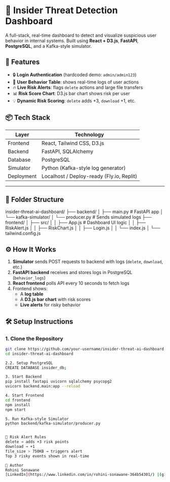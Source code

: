 # 🔐 Insider Threat Detection Dashboard

A full-stack, real-time dashboard to detect and visualize suspicious user behavior in internal systems. Built using **React + D3.js**, **FastAPI**, **PostgreSQL**, and a Kafka-style simulator.

## 🚀 Features

- 🔒 **Login Authentication** (hardcoded demo: `admin/admin123`)
- 📝 **User Behavior Table**: shows real-time logs of user actions
- 🔥 **Live Risk Alerts**: flags `delete` actions and large file transfers
- 📊 **Risk Score Chart**: D3.js bar chart shows risk per user
- 💡 **Dynamic Risk Scoring**: `delete` adds +3, `download` +1, etc.

## 📦 Tech Stack

| Layer       | Technology               |
|-------------|---------------------------|
| Frontend    | React, Tailwind CSS, D3.js |
| Backend     | FastAPI, SQLAlchemy       |
| Database    | PostgreSQL                |
| Simulator   | Python (Kafka-style log generator) |
| Deployment  | Localhost / Deploy-ready (Fly.io, Replit) |

---

## 📂 Folder Structure

insider-threat-ai-dashboard/
├── backend/
│ ├── main.py # FastAPI app
│ └── kafka-simulator/
│ └── producer.py # Sends simulated logs
├── frontend/
│ ├── src/
│ │ ├── App.js # Dashboard UI logic
│ │ ├── RiskAlert.js
│ │ ├── RiskChart.js
│ │ ├── Login.js
│ │ └── index.js
│ └── tailwind.config.js


## ⚙️ How It Works

1. **Simulator** sends POST requests to backend with logs (`delete`, `download`, etc.)
2. **FastAPI backend** receives and stores logs in PostgreSQL (`behavior_logs`)
3. **React frontend** polls API every 10 seconds to fetch logs
4. Frontend shows:
   - A **log table**
   - A **D3.js bar chart** with risk scores
   - **Live alerts** for risky behavior

## 🛠️ Setup Instructions

### 1. Clone the Repository
```bash
git clone https://github.com/your-username/insider-threat-ai-dashboard.git
cd insider-threat-ai-dashboard

2.2. Setup PostgreSQL
CREATE DATABASE insider_db;

3. Start Backend
pip install fastapi uvicorn sqlalchemy psycopg2
uvicorn backend.main:app --reload

4. Start Frontend
cd frontend
npm install
npm start

5. Run Kafka-style Simulator
python backend/kafka-simulator/producer.py


🧪 Risk Alert Rules
delete → adds +3 risk points
download → +1
file_size > 750KB → triggers alert
Top 3 risky events shown in real-time

🙌 Author
Rohini Sonawane
[LinkedIn](https://www.linkedin.com/in/rohini-sonawane-364b54301/) |(github)https://github.com/ROHINI177/insider-threat-ai-dashboard/edit/main/README.md
